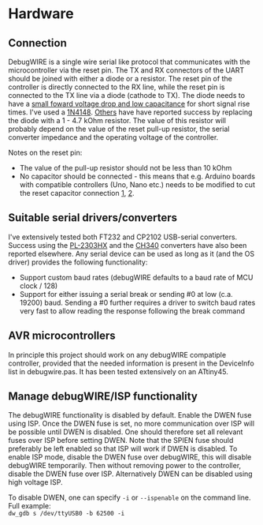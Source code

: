 # Hardware
## Connection
DebugWIRE is a single wire serial like protocol that communicates with the microcontroller
 via the reset pin. The TX and RX connectors of the UART should be
 joined with either a diode or a resistor. The reset pin of the controller is
 directly connected to the RX line, while the reset pin is connected to the TX line via
 a diode (cathode to TX). The diode needs to have a [small foward voltage
 drop and low capacitance](https://www.avrfreaks.net/comment/2279996#comment-2279996)
 for short signal rise times. I've used a [1N4148](https://www.avrfreaks.net/comment/2279996#comment-2279996).
 [Others](https://github.com/dcwbrown/dwire-debug/issues/35) have
 have reported success by replacing the diode with a 1 - 4.7 kOhm resistor.  The value of
 this resistor will probably depend on the value of the reset pull-up resistor,
 the serial converter impedance and the operating voltage of the controller.

  Notes on the reset pin:
* The value of the pull-up resistor should not be less than 10 kOhm
* No capacitor should be connected - this means that e.g. Arduino boards with
 compatible controllers (Uno, Nano etc.) needs to be modified to cut the reset capacitor connection
[1](https://awtfy.com/2010/02/21/modify-an-arduino-for-debugwire/),
[2](https://sites.google.com/site/wayneholder/debugwire3).
## Suitable serial drivers/converters
I've extensively tested both FT232 and CP2102 USB-serial converters.
 Success using the [PL-2303HX](https://github.com/dcwbrown/dwire-debug/issues/37) and
 the [CH340](https://github.com/dcwbrown/dwire-debug) converters have also been reported elsewhere.
 Any serial device can be used as long as it (and the OS driver) provides the following functionality:
 * Support custom baud rates (debugWIRE defaults to a baud rate of MCU clock / 128)
 * Support for either issuing a serial break or sending #0 at low (c.a. 19200) baud.
 Sending a #0 further requires a driver to switch baud rates very fast to allow
 reading the response following the break command

## AVR microcontrollers
In principle this project should work on any debugWIRE compatiple controller,
 provided that the needed information is present in the DeviceInfo list in debugwire.pas.
 It has been tested extensively on an ATtiny45.

## Manage debugWIRE/ISP functionality
The debugWIRE functionality is disabled by default. Enable the DWEN fuse using ISP.
 Once the DWEN fuse is set, no more communication over ISP will be possible until
 DWEN is disabled. One should therefore set all relevant fuses over ISP before setting DWEN.
 Note that the SPIEN fuse should preferably be left enabled so that ISP will work if
 DWEN is disabled. To enable ISP mode, disable the DWEN fuse over debugWIRE,
 this will disable debugWIRE temporarily. Then without removing power to the
 controller, disable the DWEN fuse over ISP. Alternatively DWEN can be disabled
 using high voltage ISP.

 To disable DWEN, one can specify `-i` or `--ispenable` on the command line. Full example:  
  `dw_gdb s /dev/ttyUSB0 -b 62500 -i`
